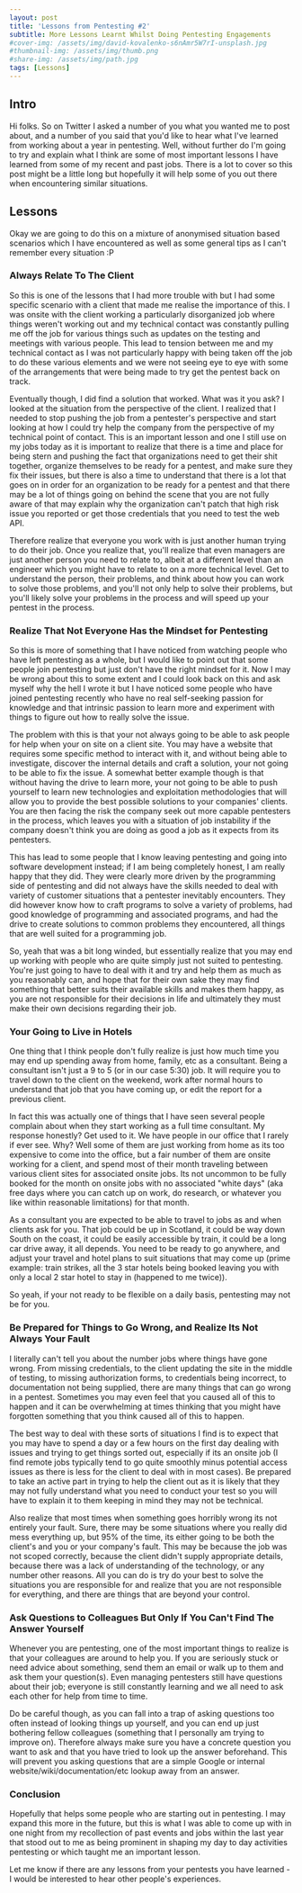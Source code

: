 ```yaml
---
layout: post
title: 'Lessons from Pentesting #2'
subtitle: More Lessons Learnt Whilst Doing Pentesting Engagements
#cover-img: /assets/img/david-kovalenko-s6nAmr5W7rI-unsplash.jpg
#thumbnail-img: /assets/img/thumb.png
#share-img: /assets/img/path.jpg
tags: [Lessons]
---
```


Intro
-----

Hi folks. So on Twitter I asked a number of you what you wanted me to post about, and a number of you said that you'd like to hear what I've learned from working about a year in pentesting. Well, without further do I'm going to try and explain what I think are some of most important lessons I have learned from some of my recent and past jobs. There is a lot to cover so this post might be a little long but hopefully it will help some of you out there when encountering similar situations.

Lessons
-------

Okay we are going to do this on a mixture of anonymised situation based scenarios which I have encountered as well as some general tips as I can't remember every situation :P

### Always Relate To The Client

So this is one of the lessons that I had more trouble with but I had some specific scenario with a client that made me realise the importance of this. I was onsite with the client working a particularly disorganized job where things weren't working out and my technical contact was constantly pulling me off the job for various things such as updates on the testing and meetings with various people. This lead to tension between me and my technical contact as I was not particularly happy with being taken off the job to do these various elements and we were not seeing eye to eye with some of the arrangements that were being made to try get the pentest back on track.

Eventually though, I did find a solution that worked. What was it you ask? I looked at the situation from the perspective of the client. I realized that I needed to stop pushing the job from a pentester's perspective and start looking at how I could try help the company from the perspective of my technical point of contact. This is an important lesson and one I still use on my jobs today as it is important to realize that there is a time and place for being stern and pushing the fact that organizations need to get their shit together, organize themselves to be ready for a pentest, and make sure they fix their issues, but there is also a time to understand that there is a lot that goes on in order for an organization to be ready for a pentest and that there may be a lot of things going on behind the scene that you are not fully aware of that may explain why the organization can't patch that high risk issue you reported or get those credentials that you need to test the web API.

Therefore realize that everyone you work with is just another human trying to do their job. Once you realize that, you'll realize that even managers are just another person you need to relate to, albeit at a different level than an engineer which you might have to relate to on a more technical level. Get to understand the person, their problems, and think about how you can work to solve those problems, and you'll not only help to solve their problems, but you'll likely solve your problems in the process and will speed up your pentest in the process.

### Realize That Not Everyone Has the Mindset for Pentesting

So this is more of something that I have noticed from watching people who have left pentesting as a whole, but I would like to point out that some people join pentesting but just don't have the right mindset for it. Now I may be wrong about this to some extent and I could look back on this and ask myself why the hell I wrote it but I have noticed some people who have joined pentesting recently who have no real self-seeking passion for knowledge and that intrinsic passion to learn more and experiment with things to figure out how to really solve the issue.

The problem with this is that your not always going to be able to ask people for help when your on site on a client site. You may have a website that requires some specific method to interact with it, and without being able to investigate, discover the internal details and craft a solution, your not going to be able to fix the issue. A somewhat better example though is that without having the drive to learn more, your not going to be able to push yourself to learn new technologies and exploitation methodologies that will allow you to provide the best possible solutions to your companies' clients. You are then facing the risk the company seek out more capable pentesters in the process, which leaves you with a situation of job instability if the company doesn't think you are doing as good a job as it expects from its pentesters.

This has lead to some people that I know leaving pentesting and going into software development instead; if I am being completely honest, I am really happy that they did. They were clearly more driven by the programming side of pentesting and did not always have the skills needed to deal with variety of customer situations that a pentester inevitably encounters. They did however know how to craft programs to solve a variety of problems, had good knowledge of programming and associated programs, and had the drive to create solutions to common problems they encountered, all things that are well suited for a programming job.

So, yeah that was a bit long winded, but essentially realize that you may end up working with people who are quite simply just not suited to pentesting. You're just going to have to deal with it and try and help them as much as you reasonably can, and hope that for their own sake they may find something that better suits their available skills and makes them happy, as you are not responsible for their decisions in life and ultimately they must make their own decisions regarding their job.

### Your Going to Live in Hotels

One thing that I think people don't fully realize is just how much time you may end up spending away from home, family, etc as a consultant. Being a consultant isn't just a 9 to 5 (or in our case 5:30) job. It will require you to travel down to the client on the weekend, work after normal hours to understand that job that you have coming up, or edit the report for a previous client.

In fact this was actually one of things that I have seen several people complain about when they start working as a full time consultant. My response honestly? Get used to it. We have people in our office that I rarely if ever see. Why? Well some of them are just working from home as its too expensive to come into the office, but a fair number of them are onsite working for a client, and spend most of their month traveling between various client sites for associated onsite jobs. Its not uncommon to be fully booked for the month on onsite jobs with no associated "white days" (aka free days where you can catch up on work, do research, or whatever you like within reasonable limitations) for that month.

As a consultant you are expected to be able to travel to jobs as and when clients ask for you. That job could be up in Scotland, it could be way down South on the coast, it could be easily accessible by train, it could be a long car drive away, it all depends. You need to be ready to go anywhere, and adjust your travel and hotel plans to suit situations that may come up (prime example: train strikes, all the 3 star hotels being booked leaving you with only a local 2 star hotel to stay in (happened to me twice)). 

So yeah, if your not ready to be flexible on a daily basis, pentesting may not be for you.

### Be Prepared for Things to Go Wrong, and Realize Its Not Always Your Fault

I literally can't tell you about the number jobs where things have gone wrong. From missing credentials, to the client updating the site in the middle of testing, to missing authorization forms, to credentials being incorrect, to documentation not being supplied, there are many things that can go wrong in a pentest. Sometimes you may even feel that you caused all of this to happen and it can be overwhelming at times thinking that you might have forgotten something that you think caused all of this to happen.

The best way to deal with these sorts of situations I find is to expect that you may have to spend a day or a few hours on the first day dealing with issues and trying to get things sorted out, especially if its an onsite job (I find remote jobs typically tend to go quite smoothly minus potential access issues as there is less for the client to deal with in most cases). Be prepared to take an active part in trying to help the client out as it is likely that they may not fully understand what you need to conduct your test so you will have to explain it to them keeping in mind they may not be technical.

Also realize that most times when something goes horribly wrong its not entirely your fault. Sure, there may be some situations where you really did mess everything up, but 95% of the time, its either going to be both the client's and you or your company's fault. This may be because the job was not scoped correctly, because the client didn't supply appropriate details, because there was a lack of understanding of the technology, or any number other reasons. All you can do is try do your best to solve the situations you are responsible for and realize that you are not responsible for everything, and there are things that are beyond your control.

### Ask Questions to Colleagues But Only If You Can't Find The Answer Yourself

Whenever you are pentesting, one of the most important things to realize is that your colleagues are around to help you. If you are seriously stuck or need advice about something, send them an email or walk up to them and ask them your question(s). Even managing pentesters still have questions about their job; everyone is still constantly learning and we all need to ask each other for help from time to time.

Do be careful though, as you can fall into a trap of asking questions too often instead of looking things up yourself, and you can end up just bothering fellow colleagues (something that I personally am trying to improve on). Therefore always make sure you have a concrete question you want to ask and that you have tried to look up the answer beforehand. This will prevent you asking questions that are a simple Google or internal website/wiki/documentation/etc lookup away from an answer.

### Conclusion

Hopefully that helps some people who are starting out in pentesting. I may expand this more in the future, but this is what I was able to come up with in one night from my recollection of past events and jobs within the last year that stood out to me as being prominent in shaping my day to day activities pentesting or which taught me an important lesson.

Let me know if there are any lessons from your pentests you have learned - I would be interested to hear other people's experiences.